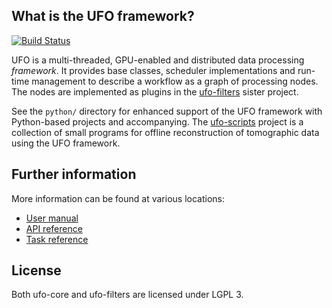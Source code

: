 ## What is the UFO framework?

[![Build Status](https://travis-ci.org/ufo-kit/ufo-core.png?branch=master)](https://travis-ci.org/ufo-kit/ufo-core)

UFO is a multi-threaded, GPU-enabled and distributed data processing
*framework*. It provides base classes, scheduler implementations and run-time
management to describe a workflow as a graph of processing nodes. The nodes are
implemented as plugins in the
[ufo-filters](https://github.com/ufo-kit/ufo-filters) sister project.

See the `python/` directory for enhanced support of the UFO framework with
Python-based projects and accompanying. The
[ufo-scripts](https://github.com/ufo-kit/ufo-scripts) project is a collection of
small programs for offline reconstruction of tomographic data using the UFO
framework.

## Further information

More information can be found at various locations:

* [User manual](http://ufo-core.readthedocs.org)
* [API reference](http://ufo.kit.edu/extra/reference/)
* [Task reference](http://ufo-filters.readthedocs.org)


## License

Both ufo-core and ufo-filters are licensed under LGPL 3.
